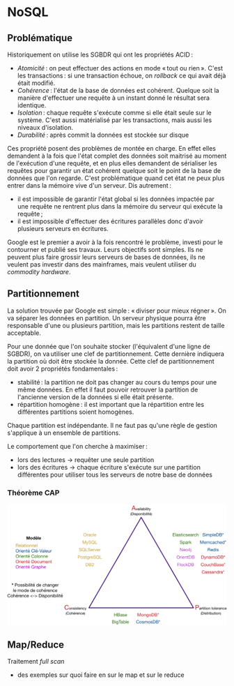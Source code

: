 # NoSQL

## Problématique

Historiquement on utilise les SGBDR qui ont les propriétés ACID :
- *Atomicité* : on peut effectuer des actions en mode « tout ou rien ». C'est les transactions : si une transaction échoue, on _rollback_ ce qui avait déjà était modifié.
- *Cohérence* : l'état de la base de données est cohérent. Quelque soit la manière d'effectuer une requête à un instant donné le résultat sera identique.
- *Isolation* : chaque requête s'exécute comme si elle était seule sur le système. C'est aussi matérialisé par les transactions, mais aussi les niveaux d'isolation.
- *Durabilité* : après commit la données est stockée sur disque

Ces propriété posent des problèmes de montée en charge. En effet elles demandent à la fois que l'état complet des données soit maitrisé au moment de l'exécution d'une requête, et en plus elles demandent de sérialiser les requêtes pour garantir un état cohérent quelque soit le point de la base de données que l'on regarde. C'est problématique quand cet état ne peux plus entrer dans la mémoire vive d'un serveur. Dis autrement :

- il est impossible de garantir l'état global si les données impactée par une requête ne rentrent plus dans la mémoire du serveur qui exécute la requête ;
- il est impossible d'effectuer des écritures parallèles donc d'avoir plusieurs serveurs en écritures.

Google est le premier a avoir à la fois rencontré le problème, investi pour le contourner et publié ses travaux. Leurs objectifs sont simples. Ils ne peuvent plus faire grossir leurs serveurs de bases de données, ils ne veulent pas investir dans des mainframes, mais veulent utiliser du _commodity hardware_.

## Partitionnement

La solution trouvée par Google est simple : « diviser pour mieux régner ». On va séparer les données en partition. Un serveur physique pourra être responsable d'une ou plusieurs partition, mais les partitions restent de taille acceptable.

Pour une donnée que l'on souhaite stocker (l'équivalent d'une ligne de SGBDR), on va utiliser une clef de partitionnement. Cette dernière indiquera la partition où doit être stockée la donnée. Cette clef de partitionnement doit avoir 2 propriétés fondamentales :
- stabilité : la partition ne doit pas changer au cours du temps pour une même données. En effet il faut pouvoir retrouver la partition de l'ancienne version de la données si elle était présente.
- répartition homogène : il est important que la répartition entre les différentes partitions soient homogènes.

Chaque partition est indépendante. Il ne faut pas qu'une règle de gestion s'applique à un ensemble de partitions.

Le comportement que l'on cherche à maximiser :
- lors des lectures → requêter une seule partition
- lors des écritures → chaque écriture s'exécute sur une partition différentes pour utiliser tous les serveurs de notre base de données

### Théorème CAP

![triangle](triangle_CAP.png)

## Map/Reduce

Traitement _full scan_
- des exemples sur quoi faire en sur le map et sur le reduce
